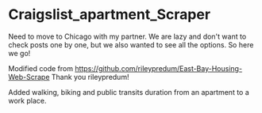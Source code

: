 # Craigslist_apartment_Scraper
Need to move to Chicago with my partner. We are lazy and don't want to check posts one by one, but we also wanted to see all the options. So here we go!

Modified code from https://github.com/rileypredum/East-Bay-Housing-Web-Scrape
Thank you rileypredum!

Added walking, biking and public transits duration from an apartment to a work place.

